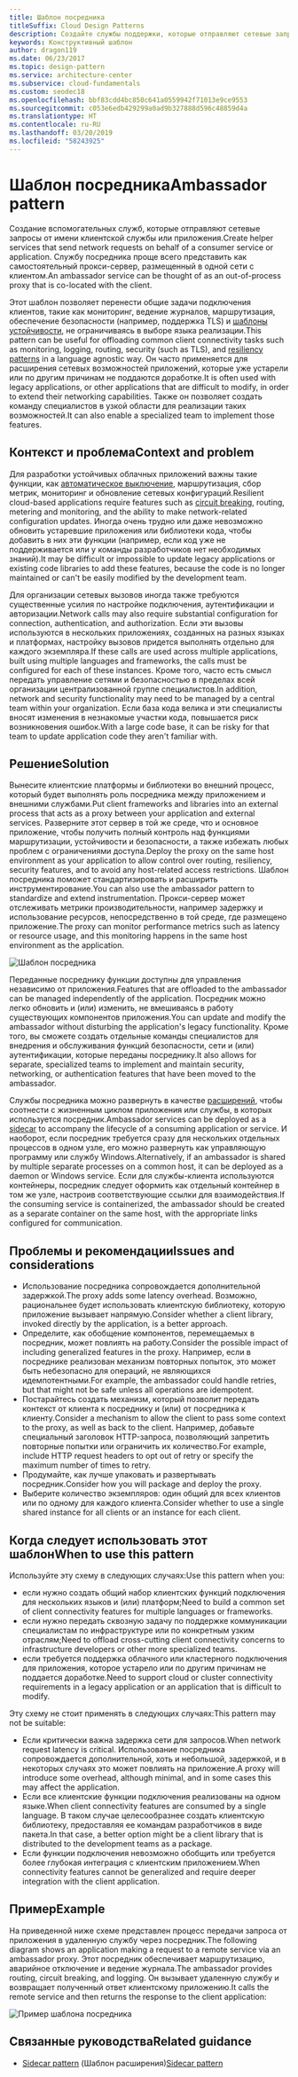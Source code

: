 ```yaml
---
title: Шаблон посредника
titleSuffix: Cloud Design Patterns
description: Создайте службы поддержки, которые отправляют сетевые запросы от имени службы обслуживания клиентов или приложения.
keywords: Конструктивный шаблон
author: dragon119
ms.date: 06/23/2017
ms.topic: design-pattern
ms.service: architecture-center
ms.subservice: cloud-fundamentals
ms.custom: seodec18
ms.openlocfilehash: bbf83cdd4bc850c641a0559942f71013e9ce9553
ms.sourcegitcommit: c053e6edb429299a0ad9b327888d596c48859d4a
ms.translationtype: HT
ms.contentlocale: ru-RU
ms.lasthandoff: 03/20/2019
ms.locfileid: "58243925"
---
```

# <a name="ambassador-pattern"></a><span data-ttu-id="8fcd0-104">Шаблон посредника</span><span class="sxs-lookup"><span data-stu-id="8fcd0-104">Ambassador pattern</span></span>

<span data-ttu-id="8fcd0-105">Создание вспомогательных служб, которые отправляют сетевые запросы от имени клиентской службы или приложения.</span><span class="sxs-lookup"><span data-stu-id="8fcd0-105">Create helper services that send network requests on behalf of a consumer service or application.</span></span> <span data-ttu-id="8fcd0-106">Службу посредника проще всего представить как самостоятельный прокси-сервер, размещенный в одной сети с клиентом.</span><span class="sxs-lookup"><span data-stu-id="8fcd0-106">An ambassador service can be thought of as an out-of-process proxy that is co-located with the client.</span></span>

<span data-ttu-id="8fcd0-107">Этот шаблон позволяет перенести общие задачи подключения клиентов, такие как мониторинг, ведение журналов, маршрутизация, обеспечение безопасности (например, поддержка TLS) и [шаблоны устойчивости][resiliency-patterns], не ограничиваясь в выборе языка реализации.</span><span class="sxs-lookup"><span data-stu-id="8fcd0-107">This pattern can be useful for offloading common client connectivity tasks such as monitoring, logging, routing, security (such as TLS), and [resiliency patterns][resiliency-patterns] in a language agnostic way.</span></span> <span data-ttu-id="8fcd0-108">Он часто применяется для расширения сетевых возможностей приложений, которые уже устарели или по другим причинам не поддаются доработке.</span><span class="sxs-lookup"><span data-stu-id="8fcd0-108">It is often used with legacy applications, or other applications that are difficult to modify, in order to extend their networking capabilities.</span></span> <span data-ttu-id="8fcd0-109">Также он позволяет создать команду специалистов в узкой области для реализации таких возможностей.</span><span class="sxs-lookup"><span data-stu-id="8fcd0-109">It can also enable a specialized team to implement those features.</span></span>

## <a name="context-and-problem"></a><span data-ttu-id="8fcd0-110">Контекст и проблема</span><span class="sxs-lookup"><span data-stu-id="8fcd0-110">Context and problem</span></span>

<span data-ttu-id="8fcd0-111">Для разработки устойчивых облачных приложений важны такие функции, как [автоматическое выключение](./circuit-breaker.md), маршрутизация, сбор метрик, мониторинг и обновление сетевых конфигураций.</span><span class="sxs-lookup"><span data-stu-id="8fcd0-111">Resilient cloud-based applications require features such as [circuit breaking](./circuit-breaker.md), routing, metering and monitoring, and the ability to make network-related configuration updates.</span></span> <span data-ttu-id="8fcd0-112">Иногда очень трудно или даже невозможно обновить устаревшие приложения или библиотеки кода, чтобы добавить в них эти функции (например, если код уже не поддерживается или у команды разработчиков нет необходимых знаний).</span><span class="sxs-lookup"><span data-stu-id="8fcd0-112">It may be difficult or impossible to update legacy applications or existing code libraries to add these features, because the code is no longer maintained or can't be easily modified by the development team.</span></span>

<span data-ttu-id="8fcd0-113">Для организации сетевых вызовов иногда также требуются существенные усилия по настройке подключения, аутентификации и авторизации.</span><span class="sxs-lookup"><span data-stu-id="8fcd0-113">Network calls may also require substantial configuration for connection, authentication, and authorization.</span></span> <span data-ttu-id="8fcd0-114">Если эти вызовы используются в нескольких приложениях, созданных на разных языках и платформах, настройку вызовов придется выполнять отдельно для каждого экземпляра.</span><span class="sxs-lookup"><span data-stu-id="8fcd0-114">If these calls are used across multiple applications, built using multiple languages and frameworks, the calls must be configured for each of these instances.</span></span> <span data-ttu-id="8fcd0-115">Кроме того, часто есть смысл передать управление сетями и безопасностью в пределах всей организации централизованной группе специалистов.</span><span class="sxs-lookup"><span data-stu-id="8fcd0-115">In addition, network and security functionality may need to be managed by a central team within your organization.</span></span> <span data-ttu-id="8fcd0-116">Если база кода велика и эти специалисты вносят изменения в незнакомые участки кода, повышается риск возникновения ошибок.</span><span class="sxs-lookup"><span data-stu-id="8fcd0-116">With a large code base, it can be risky for that team to update application code they aren't familiar with.</span></span>

## <a name="solution"></a><span data-ttu-id="8fcd0-117">Решение</span><span class="sxs-lookup"><span data-stu-id="8fcd0-117">Solution</span></span>

<span data-ttu-id="8fcd0-118">Вынесите клиентские платформы и библиотеки во внешний процесс, который будет выполнять роль посредника между приложением и внешними службами.</span><span class="sxs-lookup"><span data-stu-id="8fcd0-118">Put client frameworks and libraries into an external process that acts as a proxy between your application and external services.</span></span> <span data-ttu-id="8fcd0-119">Разверните этот сервер в той же среде, что и основное приложение, чтобы получить полный контроль над функциями маршрутизации, устойчивости и безопасности, а также избежать любых проблем с ограничениями доступа.</span><span class="sxs-lookup"><span data-stu-id="8fcd0-119">Deploy the proxy on the same host environment as your application to allow control over routing, resiliency, security features, and to avoid any host-related access restrictions.</span></span> <span data-ttu-id="8fcd0-120">Шаблон посредника поможет стандартизировать и расширить инструментирование.</span><span class="sxs-lookup"><span data-stu-id="8fcd0-120">You can also use the ambassador pattern to standardize and extend instrumentation.</span></span> <span data-ttu-id="8fcd0-121">Прокси-сервер может отслеживать метрики производительности, например задержку и использование ресурсов, непосредственно в той среде, где размещено приложение.</span><span class="sxs-lookup"><span data-stu-id="8fcd0-121">The proxy can monitor performance metrics such as latency or resource usage, and this monitoring happens in the same host environment as the application.</span></span>

![Шаблон посредника](./_images/ambassador.png)

<span data-ttu-id="8fcd0-123">Переданные посреднику функции доступны для управления независимо от приложения.</span><span class="sxs-lookup"><span data-stu-id="8fcd0-123">Features that are offloaded to the ambassador can be managed independently of the application.</span></span> <span data-ttu-id="8fcd0-124">Посредник можно легко обновить и (или) изменить, не вмешиваясь в работу существующих компонентов приложения.</span><span class="sxs-lookup"><span data-stu-id="8fcd0-124">You can update and modify the ambassador without disturbing the application's legacy functionality.</span></span> <span data-ttu-id="8fcd0-125">Кроме того, вы сможете создать отдельные команды специалистов для внедрения и обслуживания функций безопасности, сети и (или) аутентификации, которые переданы посреднику.</span><span class="sxs-lookup"><span data-stu-id="8fcd0-125">It also allows for separate, specialized teams to implement and maintain security, networking, or authentication features that have been moved to the ambassador.</span></span>

<span data-ttu-id="8fcd0-126">Службы посредника можно развернуть в качестве [расширений](./sidecar.md), чтобы соотнести с жизненным циклом приложения или службы, в которых используется посредник.</span><span class="sxs-lookup"><span data-stu-id="8fcd0-126">Ambassador services can be deployed as a [sidecar](./sidecar.md) to accompany the lifecycle of a consuming application or service.</span></span> <span data-ttu-id="8fcd0-127">И наоборот, если посредник требуется сразу для нескольких отдельных процессов в одном узле, его можно развернуть как управляющую программу или службу Windows.</span><span class="sxs-lookup"><span data-stu-id="8fcd0-127">Alternatively, if an ambassador is shared by multiple separate processes on a common host, it can be deployed as a daemon or Windows service.</span></span> <span data-ttu-id="8fcd0-128">Если для службы-клиента используются контейнеры, посредник следует оформить как отдельный контейнер в том же узле, настроив соответствующие ссылки для взаимодействия.</span><span class="sxs-lookup"><span data-stu-id="8fcd0-128">If the consuming service is containerized, the ambassador should be created as a separate container on the same host, with the appropriate links configured for communication.</span></span>

## <a name="issues-and-considerations"></a><span data-ttu-id="8fcd0-129">Проблемы и рекомендации</span><span class="sxs-lookup"><span data-stu-id="8fcd0-129">Issues and considerations</span></span>

- <span data-ttu-id="8fcd0-130">Использование посредника сопровождается дополнительной задержкой.</span><span class="sxs-lookup"><span data-stu-id="8fcd0-130">The proxy adds some latency overhead.</span></span> <span data-ttu-id="8fcd0-131">Возможно, рациональнее будет использовать клиентскую библиотеку, которую приложение вызывает напрямую.</span><span class="sxs-lookup"><span data-stu-id="8fcd0-131">Consider whether a client library, invoked directly by the application, is a better approach.</span></span>
- <span data-ttu-id="8fcd0-132">Определите, как обобщение компонентов, перемещаемых в посредник, может повлиять на работу.</span><span class="sxs-lookup"><span data-stu-id="8fcd0-132">Consider the possible impact of including generalized features in the proxy.</span></span> <span data-ttu-id="8fcd0-133">Например, если в посреднике реализован механизм повторных попыток, это может быть небезопасно для операций, не являющихся идемпотентными.</span><span class="sxs-lookup"><span data-stu-id="8fcd0-133">For example, the ambassador could handle retries, but that might not be safe unless all operations are idempotent.</span></span>
- <span data-ttu-id="8fcd0-134">Постарайтесь создать механизм, который позволит передать контекст от клиента к посреднику и (или) от посредника к клиенту.</span><span class="sxs-lookup"><span data-stu-id="8fcd0-134">Consider a mechanism to allow the client to pass some context to the proxy, as well as back to the client.</span></span> <span data-ttu-id="8fcd0-135">Например, добавьте специальный заголовок HTTP-запроса, позволяющий запретить повторные попытки или ограничить их количество.</span><span class="sxs-lookup"><span data-stu-id="8fcd0-135">For example, include HTTP request headers to opt out of retry or specify the maximum number of times to retry.</span></span>
- <span data-ttu-id="8fcd0-136">Продумайте, как лучше упаковать и развертывать посредник.</span><span class="sxs-lookup"><span data-stu-id="8fcd0-136">Consider how you will package and deploy the proxy.</span></span>
- <span data-ttu-id="8fcd0-137">Выберите количество экземпляров: один общий для всех клиентов или по одному для каждого клиента.</span><span class="sxs-lookup"><span data-stu-id="8fcd0-137">Consider whether to use a single shared instance for all clients or an instance for each client.</span></span>

## <a name="when-to-use-this-pattern"></a><span data-ttu-id="8fcd0-138">Когда следует использовать этот шаблон</span><span class="sxs-lookup"><span data-stu-id="8fcd0-138">When to use this pattern</span></span>

<span data-ttu-id="8fcd0-139">Используйте эту схему в следующих случаях:</span><span class="sxs-lookup"><span data-stu-id="8fcd0-139">Use this pattern when you:</span></span>

- <span data-ttu-id="8fcd0-140">если нужно создать общий набор клиентских функций подключения для нескольких языков и (или) платформ;</span><span class="sxs-lookup"><span data-stu-id="8fcd0-140">Need to build a common set of client connectivity features for multiple languages or frameworks.</span></span>
- <span data-ttu-id="8fcd0-141">если нужно передать сквозную задачу по поддержке коммуникации специалистам по инфраструктуре или по конкретным узким отраслям;</span><span class="sxs-lookup"><span data-stu-id="8fcd0-141">Need to offload cross-cutting client connectivity concerns to infrastructure developers or other more specialized teams.</span></span>
- <span data-ttu-id="8fcd0-142">если требуется поддержка облачного или кластерного подключения для приложения, которое устарело или по другим причинам не поддается доработке.</span><span class="sxs-lookup"><span data-stu-id="8fcd0-142">Need to support cloud or cluster connectivity requirements in a legacy application or an application that is difficult to modify.</span></span>

<span data-ttu-id="8fcd0-143">Эту схему не стоит применять в следующих случаях:</span><span class="sxs-lookup"><span data-stu-id="8fcd0-143">This pattern may not be suitable:</span></span>

- <span data-ttu-id="8fcd0-144">Если критически важна задержка сети для запросов.</span><span class="sxs-lookup"><span data-stu-id="8fcd0-144">When network request latency is critical.</span></span> <span data-ttu-id="8fcd0-145">Использование посредника сопровождается дополнительной, хоть и небольшой, задержкой, и в некоторых случаях это может повлиять на приложение.</span><span class="sxs-lookup"><span data-stu-id="8fcd0-145">A proxy will introduce some overhead, although minimal, and in some cases this may affect the application.</span></span>
- <span data-ttu-id="8fcd0-146">Если все клиентские функции подключения реализованы на одном языке.</span><span class="sxs-lookup"><span data-stu-id="8fcd0-146">When client connectivity features are consumed by a single language.</span></span> <span data-ttu-id="8fcd0-147">В таком случае целесообразнее создать клиентскую библиотеку, предоставляя ее командам разработчиков в виде пакета.</span><span class="sxs-lookup"><span data-stu-id="8fcd0-147">In that case, a better option might be a client library that is distributed to the development teams as a package.</span></span>
- <span data-ttu-id="8fcd0-148">Если функции подключения невозможно обобщить или требуется более глубокая интеграция с клиентским приложением.</span><span class="sxs-lookup"><span data-stu-id="8fcd0-148">When connectivity features cannot be generalized and require deeper integration with the client application.</span></span>

## <a name="example"></a><span data-ttu-id="8fcd0-149">Пример</span><span class="sxs-lookup"><span data-stu-id="8fcd0-149">Example</span></span>

<span data-ttu-id="8fcd0-150">На приведенной ниже схеме представлен процесс передачи запроса от приложения в удаленную службу через посредник.</span><span class="sxs-lookup"><span data-stu-id="8fcd0-150">The following diagram shows an application making a request to a remote service via an ambassador proxy.</span></span> <span data-ttu-id="8fcd0-151">Этот посредник обеспечивает маршрутизацию, аварийное отключение и ведение журнала.</span><span class="sxs-lookup"><span data-stu-id="8fcd0-151">The ambassador provides routing, circuit breaking, and logging.</span></span> <span data-ttu-id="8fcd0-152">Он вызывает удаленную службу и возвращает полученный ответ клиентскому приложению.</span><span class="sxs-lookup"><span data-stu-id="8fcd0-152">It calls the remote service and then returns the response to the client application:</span></span>

![Пример шаблона посредника](./_images/ambassador-example.png)

## <a name="related-guidance"></a><span data-ttu-id="8fcd0-154">Связанные руководства</span><span class="sxs-lookup"><span data-stu-id="8fcd0-154">Related guidance</span></span>

- <span data-ttu-id="8fcd0-155">[Sidecar pattern](./sidecar.md) (Шаблон расширения)</span><span class="sxs-lookup"><span data-stu-id="8fcd0-155">[Sidecar pattern](./sidecar.md)</span></span>

<!-- links -->

[resiliency-patterns]: ./category/resiliency.md
